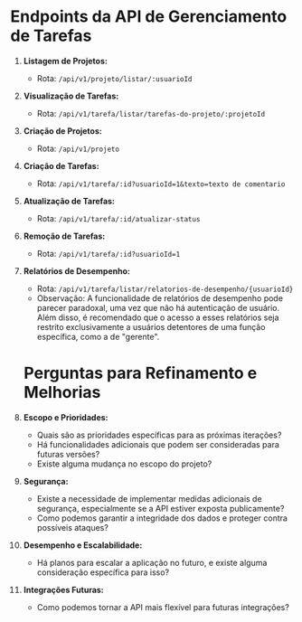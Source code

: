 # Endpoints da API de Gerenciamento de Tarefas

1. **Listagem de Projetos:**
   - Rota: `/api/v1/projeto/listar/:usuarioId`

2. **Visualização de Tarefas:**
   - Rota: `/api/v1/tarefa/listar/tarefas-do-projeto/:projetoId`

3. **Criação de Projetos:**
   - Rota: `/api/v1/projeto`

4. **Criação de Tarefas:**
   - Rota: `/api/v1/tarefa/:id?usuarioId=1&texto=texto de comentario`

5. **Atualização de Tarefas:**
   - Rota: `/api/v1/tarefa/:id/atualizar-status`

6. **Remoção de Tarefas:**
   - Rota: `/api/v1/tarefa/:id?usuarioId=1`

7. **Relatórios de Desempenho:**
   - Rota: `/api/v1/tarefa/listar/relatorios-de-desempenho/{usuarioId}`
   - Observação: A funcionalidade de relatórios de desempenho pode parecer paradoxal, uma vez que não há autenticação de usuário. Além disso, é recomendado que o acesso a esses relatórios seja restrito exclusivamente a usuários detentores de uma função específica, como a de "gerente".
   
   
   
   # Perguntas para Refinamento e Melhorias

1. **Escopo e Prioridades:**
   - Quais são as prioridades específicas para as próximas iterações?
   - Há funcionalidades adicionais que podem ser consideradas para futuras versões?
   - Existe alguma mudança no escopo do projeto?

2. **Segurança:**
   - Existe a necessidade de implementar medidas adicionais de segurança, especialmente se a API estiver exposta publicamente?
   - Como podemos garantir a integridade dos dados e proteger contra possíveis ataques?

3. **Desempenho e Escalabilidade:**
   - Há planos para escalar a aplicação no futuro, e existe alguma consideração específica para isso?

4. **Integrações Futuras:**
   - Como podemos tornar a API mais flexível para futuras integrações?




	